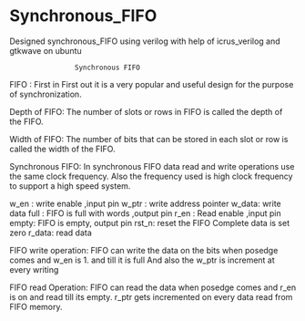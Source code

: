 # Synchronous_FIFO
Designed synchronous_FIFO using verilog with help of icrus_verilog and gtkwave on ubuntu


					Synchronous FIFO


FIFO : 
First in First out it is a very popular and useful design for the purpose of synchronization. 

Depth of FIFO: The number of slots or rows in FIFO is called the depth of the FIFO. 

Width of FIFO: The number of bits that can be stored in each slot or row is called the width of the FIFO. 


Synchronous FIFO: 
In synchronous FIFO data read and write operations use the same clock frequency. Also the frequency used is high clock frequency to support a high speed system. 




w_en : write enable ,input pin
w_ptr : write address pointer
w_data:  write data
full : FIFO is full  with words ,output pin
r_en : Read enable ,input pin
empty: FIFO is empty, output pin
rst_n:  reset the FIFO Complete data is set zero
r_data: read data


FIFO write operation: FIFO can write the data on the bits when posedge comes and w_en is 1. and till it is full And also the w_ptr is increment at every writing 

FIFO read Operation: FIFO can read the data when posedge comes and r_en is on and read till its empty. r_ptr gets incremented on every data read from FIFO memory. 





